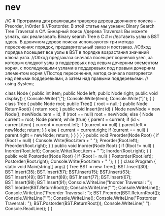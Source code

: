 # nev
//C # Программа для реализации траверса дерева двоичного поиска – Preorder, InOrder &
//Postorder. В этой статье мы узнаем: Binary Search Tree Traversal в C#. Бинарный поиск
//дерева Traversal: Вы можете узнать, как реализовать Binary search Tree в C # и
//вставить узлы в BST здесь. B двоичном дереве поиска используются три метода пересечения: порядок, предварительный заказ и постзаказ.
//Обход порядка посещает все узлы в BST в порядке возрастания значений ключа узла.
//Обход предзаказа сначала посещает корневой узел, за которым следуют узлы в поддеревьях под левым дочерним элементом корня, с последующими узлами в поддеревьях под правым дочерним элементом корня
//Постод пересечения, метод сначала повторяется над левыми поддеревьями, а затем над правыми поддеревьями.
//
using System;

class Node
{
    public int item;
    public Node left;
    public Node right;
    public void display()
    {
        Console.Write("[");
        Console.Write(item);
        Console.Write("]");
    }
}
class Tree
{
    public Node root;
    public Tree()
    {
        root = null;
    }
    public Node ReturnRoot()
    {
        return root;
    }
    public void Insert(int id)
    {
        Node newNode = new Node();
        newNode.item = id;
        if (root == null)
            root = newNode;
        else
        {
            Node current = root;
            Node parent;
            while (true)
            {
                parent = current;
                if (id < current.item)
                {
                    current = current.left;
                    if (current == null)
                    {
                        parent.left = newNode;
                        return;
                    }
                }
                else
                {
                    current = current.right;
                    if (current == null)
                    {
                        parent.right = newNode;
                        return;
                    }
                }
            }
        }
    }
    public void Preorder(Node Root)
    {
        if (Root != null)
        {
            Console.Write(Root.item + " ");
            Preorder(Root.left);
            Preorder(Root.right);
        }
    }
    public void Inorder(Node Root)
    {
        if (Root != null)
        {
            Inorder(Root.left);
            Console.Write(Root.item + " ");
            Inorder(Root.right);
        }
    }
    public void Postorder(Node Root)
    {
        if (Root != null)
        {
            Postorder(Root.left);
            Postorder(Root.right);
            Console.Write(Root.item + " ");
        }
    }
}
class Program
{
    static void Main(string[] args)
    {
        Tree BST = new Tree();
        BST.Insert(30);
        BST.Insert(35);
        BST.Insert(57);
        BST.Insert(15);
        BST.Insert(63);
        BST.Insert(49);
        BST.Insert(89);
        BST.Insert(77);
        BST.Insert(67);
        BST.Insert(98);
        BST.Insert(91);
        Console.WriteLine("Inorder Traversal : ");
        BST.Inorder(BST.ReturnRoot());
        Console.WriteLine(" ");
        Console.WriteLine();
        Console.WriteLine("Preorder Traversal : ");
        BST.Preorder(BST.ReturnRoot());
        Console.WriteLine(" ");
        Console.WriteLine();
        Console.WriteLine("Postorder Traversal : ");
        BST.Postorder(BST.ReturnRoot());
        Console.WriteLine(" ");
        Console.ReadLine();
    }
}
